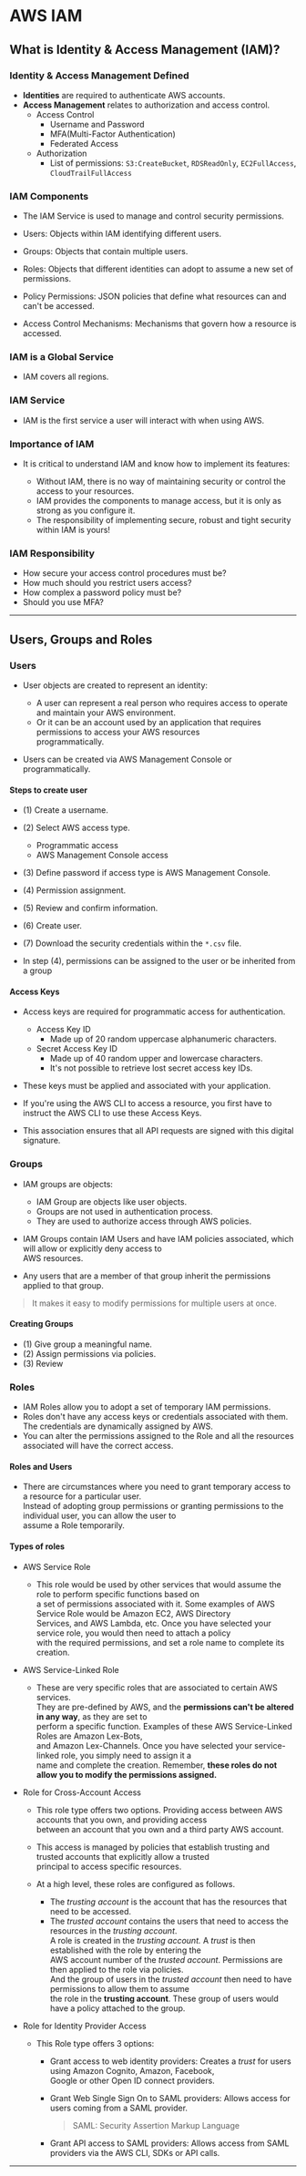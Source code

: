 # AWS IAM

## What is Identity & Access Management (IAM)?

### Identity & Access Management Defined

- **Identities** are required to authenticate AWS accounts.
- **Access Management** relates to authorization and access control.
  - Access Control
    - Username and Password
    - MFA(Multi-Factor Authentication)
    - Federated Access
  - Authorization
    - List of permissions: `S3:CreateBucket`, `RDSReadOnly`, `EC2FullAccess`, `CloudTrailFullAccess`

### IAM Components

- The IAM Service is used to manage and control security permissions.

- Users: Objects within IAM identifying different users.
- Groups: Objects that contain multiple users.
- Roles: Objects that different identities can adopt to assume a new set of permissions.
- Policy Permissions: JSON policies that define what resources can and can't be accessed.
- Access Control Mechanisms: Mechanisms that govern how a resource is accessed.

### IAM is a Global Service

- IAM covers all regions.

### IAM Service

- IAM is the first service a user will interact with when using AWS.

### Importance of IAM

- It is critical to understand IAM and know how to implement its features:

  - Without IAM, there is no way of maintaining security or control the access to your resources.
  - IAM provides the components to manage access, but it is only as strong as you configure it.
  - The responsibility of implementing secure, robust and tight security within IAM is yours!

### IAM Responsibility

- How secure your access control procedures must be?
- How much should you restrict users access?
- How complex a password policy must be?
- Should you use MFA?

---

## Users, Groups and Roles

### Users

- User objects are created to represent an identity:

  - A user can represent a real person who requires access to operate and maintain your AWS environment.
  - Or it can be an account used by an application that requires permissions to access your AWS resources  
    programmatically.

- Users can be created via AWS Management Console or programmatically.

#### Steps to create user

- (1) Create a username.
- (2) Select AWS access type.
  - Programmatic access
  - AWS Management Console access
- (3) Define password if access type is AWS Management Console.
- (4) Permission assignment.
- (5) Review and confirm information.
- (6) Create user.
- (7) Download the security credentials within the `*.csv` file.

- In step (4), permissions can be assigned to the user or be inherited from a group

#### Access Keys

- Access keys are required for programmatic access for authentication.

  - Access Key ID
    - Made up of 20 random uppercase alphanumeric characters.
  - Secret Access Key ID
    - Made up of 40 random upper and lowercase characters.
    - It's not possible to retrieve lost secret access key IDs.

- These keys must be applied and associated with your application.
- If you're using the AWS CLI to access a resource, you first have to instruct the AWS CLI to use these Access Keys.
- This association ensures that all API requests are signed with this digital signature.

### Groups

- IAM groups are objects:

  - IAM Group are objects like user objects.
  - Groups are not used in authentication process.
  - They are used to authorize access through AWS policies.

- IAM Groups contain IAM Users and have IAM policies associated, which will allow or explicitly deny access to  
  AWS resources.

- Any users that are a member of that group inherit the permissions applied to that group.

> It makes it easy to modify permissions for multiple users at once.

#### Creating Groups

- (1) Give group a meaningful name.
- (2) Assign permissions via policies.
- (3) Review

### Roles

- IAM Roles allow you to adopt a set of temporary IAM permissions.
- Roles don't have any access keys or credentials associated with them.  
  The credentials are dynamically assigned by AWS.
- You can alter the permissions assigned to the Role and all the resources associated will have the correct access.

#### Roles and Users

- There are circumstances where you need to grant temporary access to a resource for a particular user.  
  Instead of adopting group permissions or granting permissions to the individual user, you can allow the user to  
  assume a Role temporarily.

#### Types of roles

- AWS Service Role

  - This role would be used by other services that would assume the role to perform specific functions based on  
    a set of permissions associated with it. Some examples of AWS Service Role would be Amazon EC2, AWS Directory  
    Services, and AWS Lambda, etc. Once you have selected your service role, you would then need to attach a policy  
    with the required permissions, and set a role name to complete its creation.

- AWS Service-Linked Role

  - These are very specific roles that are associated to certain AWS services.  
    They are pre-defined by AWS, and the **permissions can't be altered in any way**, as they are set to  
    perform a specific function. Examples of these AWS Service-Linked Roles are Amazon Lex-Bots,  
    and Amazon Lex-Channels. Once you have selected your service-linked role, you simply need to assign it a  
    name and complete the creation. Remember, **these roles do not allow you to modify the permissions assigned.**

- Role for Cross-Account Access

  - This role type offers two options. Providing access between AWS accounts that you own, and providing access  
    between an account that you own and a third party AWS account.

  - This access is managed by policies that establish trusting and trusted accounts that explicitly allow a trusted  
    principal to access specific resources.

  - At a high level, these roles are configured as follows.

    - The _trusting account_ is the account that has the resources that need to be accessed.
    - The _trusted account_ contains the users that need to access the resources in the _trusting account_.  
      A role is created in the _trusting account._ A _trust_ is then established with the role by entering the  
      AWS account number of the _trusted account_. Permissions are then applied to the role via policies.  
      And the group of users in the _trusted account_ then need to have permissions to allow them to assume  
      the role in the **trusting account**. These group of users would have a policy attached to the group.

- Role for Identity Provider Access

  - This Role type offers 3 options:

    - Grant access to web identity providers: Creates a _trust_ for users using Amazon Cognito, Amazon, Facebook,  
      Google or other Open ID connect providers.

    - Grant Web Single Sign On to SAML providers: Allows access for users coming from a SAML provider.

      > SAML: Security Assertion Markup Language

    - Grant API access to SAML providers: Allows access from SAML providers via the AWS CLI, SDKs or API calls.

---
